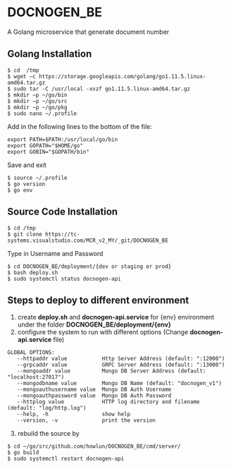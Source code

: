 # DOCNOGEN_BE
A Golang microservice that generate document number

## Golang Installation
```
$ cd  /tmp
$ wget –c https://storage.googleapis.com/golang/go1.11.5.linux-amd64.tar.gz
$ sudo tar -C /usr/local -xvzf go1.11.5.linux-amd64.tar.gz
$ mkdir –p ~/go/bin
$ mkdir –p ~/go/src
$ mkdir –p ~/go/pkg
$ sudo nano ~/.profile
```
 Add in the following lines to the bottom of the file:
```
export PATH=$PATH:/usr/local/go/bin
export GOPATH="$HOME/go"
export GOBIN="$GOPATH/bin"
```
Save and exit

```
$ source ~/.profile
$ go version
$ go env
```

## Source Code Installation
```
$ cd /tmp
$ git clone https://tc-systems.visualstudio.com/MCR_v2_MY/_git/DOCNOGEN_BE
```
Type in Username and Password
```
$ cd DOCNOGEN_BE/deployment/{dev or staging or prod}
$ bash deploy.sh
$ sudo systemctl status docnogen-api
```

## Steps to deploy to different environment
1. create **deploy.sh** and **docnogen-api.service** for {env} environment under the folder **DOCNOGEN_BE/deployment/{env}**
2. configure the system to run with different options (Change **docnogen-api.service** file)
```
GLOBAL OPTIONS:
   --httpaddr value           Http Server Address (default: ":12000")
   --grpcaddr value           GRPC Server Address (default: ":13000")
   --mongoaddr value          Mongo DB Server Address (default: "localhost:27017")
   --mongodbname value        Mongo DB Name (default: "docnogen_v1")
   --mongoauthusername value  Mongo DB Auth Username
   --mongoauthpassword value  Mongo DB Auth Password
   --httplog value            HTTP log directory and filename (default: "log/http.log")
   --help, -h                 show help
   --version, -v              print the version
```
3. rebuild the source by
```
$ cd ~/go/src/github.com/howlun/DOCNOGEN_BE/cmd/server/
$ go build
$ sudo systemctl restart docnogen-api
```